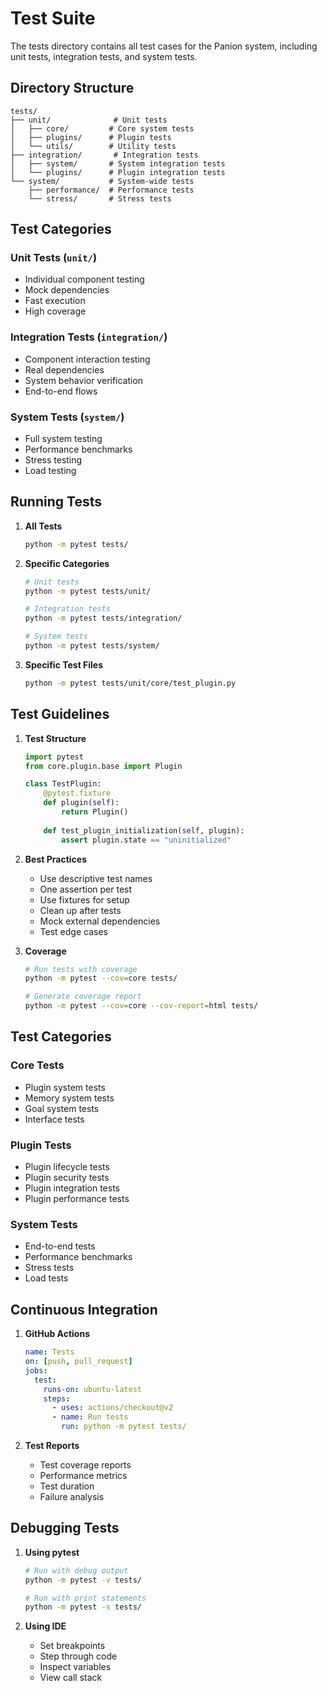 # Test Suite

The tests directory contains all test cases for the Panion system, including unit tests, integration tests, and system tests.

## Directory Structure

```
tests/
├── unit/              # Unit tests
│   ├── core/         # Core system tests
│   ├── plugins/      # Plugin tests
│   └── utils/        # Utility tests
├── integration/       # Integration tests
│   ├── system/       # System integration tests
│   └── plugins/      # Plugin integration tests
└── system/           # System-wide tests
    ├── performance/  # Performance tests
    └── stress/       # Stress tests
```

## Test Categories

### Unit Tests (`unit/`)
- Individual component testing
- Mock dependencies
- Fast execution
- High coverage

### Integration Tests (`integration/`)
- Component interaction testing
- Real dependencies
- System behavior verification
- End-to-end flows

### System Tests (`system/`)
- Full system testing
- Performance benchmarks
- Stress testing
- Load testing

## Running Tests

1. **All Tests**
   ```bash
   python -m pytest tests/
   ```

2. **Specific Categories**
   ```bash
   # Unit tests
   python -m pytest tests/unit/
   
   # Integration tests
   python -m pytest tests/integration/
   
   # System tests
   python -m pytest tests/system/
   ```

3. **Specific Test Files**
   ```bash
   python -m pytest tests/unit/core/test_plugin.py
   ```

## Test Guidelines

1. **Test Structure**
   ```python
   import pytest
   from core.plugin.base import Plugin
   
   class TestPlugin:
       @pytest.fixture
       def plugin(self):
           return Plugin()
       
       def test_plugin_initialization(self, plugin):
           assert plugin.state == "uninitialized"
   ```

2. **Best Practices**
   - Use descriptive test names
   - One assertion per test
   - Use fixtures for setup
   - Clean up after tests
   - Mock external dependencies
   - Test edge cases

3. **Coverage**
   ```bash
   # Run tests with coverage
   python -m pytest --cov=core tests/
   
   # Generate coverage report
   python -m pytest --cov=core --cov-report=html tests/
   ```

## Test Categories

### Core Tests
- Plugin system tests
- Memory system tests
- Goal system tests
- Interface tests

### Plugin Tests
- Plugin lifecycle tests
- Plugin security tests
- Plugin integration tests
- Plugin performance tests

### System Tests
- End-to-end tests
- Performance benchmarks
- Stress tests
- Load tests

## Continuous Integration

1. **GitHub Actions**
   ```yaml
   name: Tests
   on: [push, pull_request]
   jobs:
     test:
       runs-on: ubuntu-latest
       steps:
         - uses: actions/checkout@v2
         - name: Run tests
           run: python -m pytest tests/
   ```

2. **Test Reports**
   - Test coverage reports
   - Performance metrics
   - Test duration
   - Failure analysis

## Debugging Tests

1. **Using pytest**
   ```bash
   # Run with debug output
   python -m pytest -v tests/
   
   # Run with print statements
   python -m pytest -s tests/
   ```

2. **Using IDE**
   - Set breakpoints
   - Step through code
   - Inspect variables
   - View call stack 